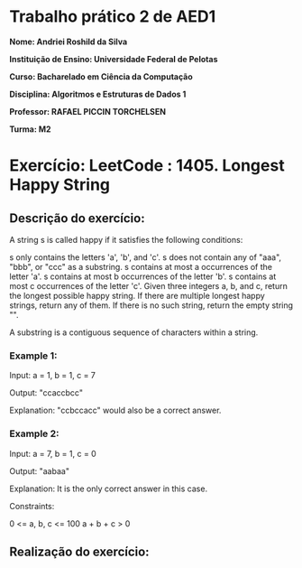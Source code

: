 # Trabalho prático 2 de AED1

**Nome: Andriei Roshild da Silva**

**Instituição de Ensino: Universidade Federal de Pelotas**

**Curso: Bacharelado em Ciência da Computação**

**Disciplina: Algoritmos e Estruturas de Dados 1**

**Professor: RAFAEL PICCIN TORCHELSEN**

**Turma: M2**

# Exercício: LeetCode : 1405. Longest Happy String
## Descrição do exercício:
A string s is called happy if it satisfies the following conditions:

s only contains the letters 'a', 'b', and 'c'.
s does not contain any of "aaa", "bbb", or "ccc" as a substring.
s contains at most a occurrences of the letter 'a'.
s contains at most b occurrences of the letter 'b'.
s contains at most c occurrences of the letter 'c'.
Given three integers a, b, and c, return the longest possible happy string. If there are multiple longest happy strings, return any of them. If there is no such string, return the empty string "".

A substring is a contiguous sequence of characters within a string.

### **Example 1:**

Input: a = 1, b = 1, c = 7

Output: "ccaccbcc"

Explanation: "ccbccacc" would also be a correct answer.

### **Example 2:**

Input: a = 7, b = 1, c = 0

Output: "aabaa"

Explanation: It is the only correct answer in this case.

Constraints:

0 <= a, b, c <= 100
a + b + c > 0

## Realização do exercício:


